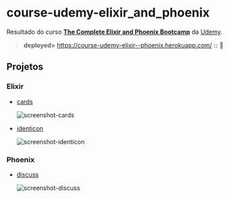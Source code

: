 # course-udemy-elixir_and_phoenix

Resultado do curso **[The Complete Elixir and Phoenix Bootcamp](https://www.udemy.com/the-complete-elixir-and-phoenix-bootcamp-and-tutorial)** da [Udemy](https://www.udemy.com/).

> **deployed>** <https://course-udemy-elixir--phoenix.herokuapp.com/> **::** :rocket:

## Projetos

### Elixir

- [cards](../../tree/master/cards)

  ![screenshot-cards](../../tree/master/cards/cards.png)

- [identicon](../../tree/master/identicon)
  
  ![screenshot-identicon](../../tree/master/cards/identicon.png)

### Phoenix

- [discuss](../../tree/master/discuss)
  
  ![screenshot-discuss](../../tree/master/cards/discuss.png)

